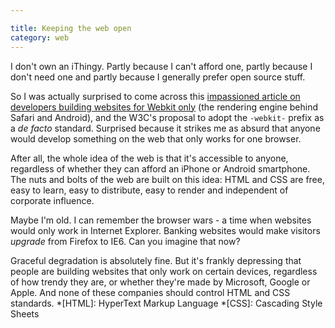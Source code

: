 ```yaml
---

title: Keeping the web open
category: web
---
```


I don't own an iThingy. Partly because I can't afford one, partly because I don't need one and partly because I generally prefer open source stuff.

So I was actually surprised to come across this [impassioned article on developers building websites for Webkit only](https://www.glazman.org/weblog/dotclear/index.php?post/2012/02/09/CALL-FOR-ACTION:-THE-OPEN-WEB-NEEDS-YOU-NOW) (the rendering engine behind Safari and Android), and the W3C's proposal to adopt the `-webkit-` prefix as a _de facto_ standard. Surprised because it strikes me as absurd that anyone would develop something on the web that only works for one browser.

After all, the whole idea of the web is that it's accessible to anyone, regardless of whether they can afford an iPhone or Android smartphone. The nuts and bolts of the web are built on this idea: HTML and CSS are free, easy to learn, easy to distribute, easy to render and independent of corporate influence.

Maybe I'm old. I can remember the browser wars - a time when websites would only work in Internet Explorer. Banking websites would make visitors _upgrade_ from Firefox to IE6. Can you imagine that now?

Graceful degradation is absolutely fine. But it's frankly depressing that people are building websites that only work on certain devices, regardless of how trendy they are, or whether they're made by Microsoft, Google or Apple. And none of these companies should control HTML and CSS standards.
  *[HTML]: HyperText Markup Language
  *[CSS]: Cascading Style Sheets

